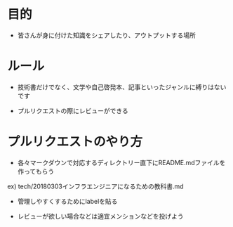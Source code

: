 # 目的

- 皆さんが身に付けた知識をシェアしたり、アウトプットする場所

# ルール

- 技術書だけでなく、文学や自己啓発本、記事といったジャンルに縛りはないです

- プルリクエストの際にレビューができる

# プルリクエストのやり方

- 各々マークダウンで対応するディレクトリー直下にREADME.mdファイルを作ってもらう

ex) tech/20180303インフラエンジニアになるための教科書.md

- 管理しやすくするためにlabelを貼る

- レビューが欲しい場合などは適宜メンションなどを投げよう
